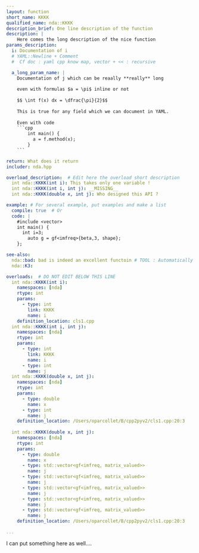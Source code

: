 ```yaml
---
layout: function
short_name: KKKK
qualified_name: nda::KKKK
description_brief: One line description of the function
description: |
    Here comes the long description of the nice function
params_description:
  i: Documentation of i
  # YAML::Newline + Comment
  #  Cf doc : yaml cpp know map, vector + << : recursive

  a_long_param_name: |
    Documentation of j which can be reaally **really** long
    
    even with formulas $a = \pi$ inline or not
    
    $$ \int f(x) dx = \dfrac{\pi}{2}$$
    
    This is true for any field which we can document in YAML.
    
    Even with code
    ```cpp
        int main() {
          a = f.method(x);
        }
    ```

return: What does it return
includer: nda.hpp

overload_description:  # Edit here the overload short description
  int nda::KKKK(int i): This takes only one variable !
  int nda::KKKK(int i, int j): __MISSING__
  int nda::KKKK(double x, int j): Who designed this API ?

example: # For several example, put examples and make a list
  compile: true  # Or
  code: |
    #include <vector>
    int main() {
      int i=3;
        auto g = gf<imfreq>{beta,3, shape};
    };

see-also:
  nda::bad: bad is indeed an excellent functoin # TOOL : Automatically find the desc_brief and complete the namesapce ?
  nda::K3:

overloads:  # DO NOT EDIT BELOW THIS LINE
  int nda::KKKK(int i):
    namespaces: [nda]
    rtype: int
    params:
      - type: int
        link: KKKK
        name: i
    definition_location: cls1.cpp
  int nda::KKKK(int i, int j):
    namespaces: [nda]
    rtype: int
    params:
      - type: int
        link: KKKK
        name: i
      - type: int
        name: j
  int nda::KKKK(double x, int j):
    namespaces: [nda]
    rtype: int
    params:
      - type: double
        name: x
      - type: int
        name: j
    definition_location: /Users/oparcollet/B/cpp2pyv2/cls1.cpp:20:3
    
  int nda::KKKK(double x, int j):
    namespaces: [nda]
    rtype: int
    params:
      - type: double
        name: x
      - type: std::vector<gf<imfreq, matrix_valued>>
        name: j
      - type: std::vector<gf<imfreq, matrix_valued>>
        name: j
      - type: std::vector<gf<imfreq, matrix_valued>>
        name: j
      - type: std::vector<gf<imfreq, matrix_valued>>
        name: j
      - type: std::vector<gf<imfreq, matrix_valued>>
        name: j
    definition_location: /Users/oparcollet/B/cpp2pyv2/cls1.cpp:20:3

...
```


I can put something here as well....



